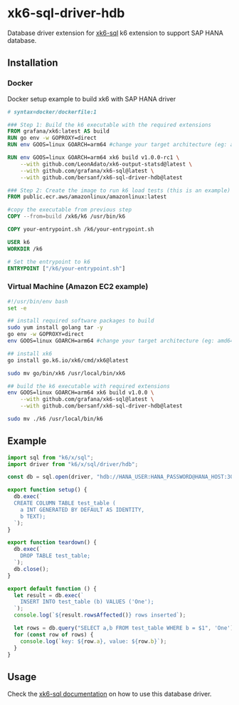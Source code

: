 # xk6-sql-driver-hdb

Database driver extension for [xk6-sql](https://github.com/grafana/xk6-sql) k6 extension to support SAP HANA database.

## Installation

### Docker 
Docker setup example to build xk6 with SAP HANA driver

```Dockerfile file=Dockerfile
# syntax=docker/dockerfile:1

### Step 1: Build the k6 executable with the required extensions
FROM grafana/xk6:latest AS build
RUN go env -w GOPROXY=direct
RUN env GOOS=linux GOARCH=arm64 #change your target architecture (eg: amd64 or arm64)

RUN env GOOS=linux GOARCH=arm64 xk6 build v1.0.0-rc1 \
    --with github.com/LeonAdato/xk6-output-statsd@latest \
    --with github.com/grafana/xk6-sql@latest \
    --with github.com/bersanf/xk6-sql-driver-hdb@latest

### Step 2: Create the image to run k6 load tests (this is an example)
FROM public.ecr.aws/amazonlinux/amazonlinux:latest

#copy the executable from previous step
COPY --from=build /xk6/k6 /usr/bin/k6

COPY your-entrypoint.sh /k6/your-entrypoint.sh

USER k6
WORKDIR /k6

# Set the entrypoint to k6
ENTRYPOINT ["/k6/your-entrypoint.sh"]

```


### Virtual Machine (Amazon EC2 example)
```bash file=k6-setup.sh
#!/usr/bin/env bash
set -e

## install required software packages to build
sudo yum install golang tar -y
go env -w GOPROXY=direct
env GOOS=linux GOARCH=arm64 #change your target architecture (eg: amd64 or arm64)

## install xk6
go install go.k6.io/xk6/cmd/xk6@latest

sudo mv go/bin/xk6 /usr/local/bin/xk6

## build the k6 executable with required extensions
env GOOS=linux GOARCH=arm64 xk6 build v1.0.0 \
    --with github.com/grafana/xk6-sql@latest \
    --with github.com/bersanf/xk6-sql-driver-hdb@latest

sudo mv ./k6 /usr/local/bin/k6
```




## Example

```JavaScript file=examples/example.js
import sql from "k6/x/sql";
import driver from "k6/x/sql/driver/hdb";

const db = sql.open(driver, "hdb://HANA_USER:HANA_PASSWORD@HANA_HOST:30015");

export function setup() {
  db.exec(`
  CREATE COLUMN TABLE test_table (
    a INT GENERATED BY DEFAULT AS IDENTITY,
    b TEXT);
  `);
}

export function teardown() {
  db.exec(`
    DROP TABLE test_table;
  `);
  db.close();
}

export default function () {
  let result = db.exec(`
    INSERT INTO test_table (b) VALUES ('One');
  `);
  console.log(`${result.rowsAffected()} rows inserted`);

  let rows = db.query("SELECT a,b FROM test_table WHERE b = $1", 'One');
  for (const row of rows) {
    console.log(`key: ${row.a}, value: ${row.b}`);
  }
}
```

## Usage

Check the [xk6-sql documentation](https://github.com/grafana/xk6-sql) on how to use this database driver.
